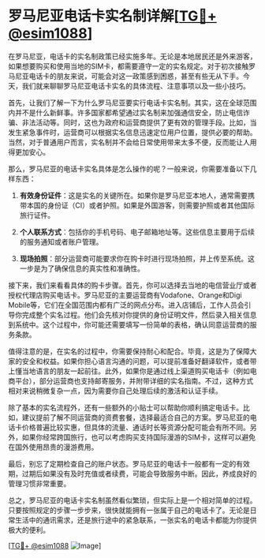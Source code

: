 # 罗马尼亚电话卡实名制详解[[TG💪+ @esim1088](https://t.me/s/esim1088)]

在罗马尼亚，电话卡的实名制政策已经实施多年。无论是本地居民还是外来游客，如果想要购买和使用当地的SIM卡，都需要遵守一定的实名规定。对于初次接触罗马尼亚电话卡的朋友来说，可能会对这一政策感到困惑，甚至有些无从下手。今天，我们就来聊聊罗马尼亚电话卡实名的具体流程、注意事项以及一些小技巧。

首先，让我们了解一下为什么罗马尼亚要实行电话卡实名制。其实，这在全球范围内并不是什么新鲜事。许多国家都希望通过实名制来加强通信安全，防止电信诈骗、非法活动等。同时，这也为政府和运营商提供了更有效的管理手段。比如，当发生紧急事件时，运营商可以根据实名信息迅速定位用户位置，提供必要的帮助。当然，对于普通用户而言，实名制并不会给日常使用带来太多不便，反而能让人用得更加安心。

那么，罗马尼亚的电话卡实名具体是怎么操作的呢？一般来说，你需要准备以下几样东西：

1. **有效身份证件**：这是实名的关键所在。如果你是罗马尼亚本地人，通常需要携带本国的身份证（CI）或者护照。如果是外国游客，则需要护照或者其他国际旅行证件。
   
2. **个人联系方式**：包括你的手机号码、电子邮箱地址等。这些信息主要用于后续的服务通知或者账户管理。

3. **现场拍照**：部分运营商可能要求你在购卡时进行现场拍照，并上传至系统。这一步是为了确保信息的真实性和准确性。

接下来，我们来看看具体的购卡步骤。首先，你可以选择去当地的电信营业厅或者授权代理店购买电话卡。罗马尼亚的主要运营商有Vodafone、Orange和Digi Mobile等，它们在全国范围内都有广泛的网点分布。进入店铺后，工作人员会引导你完成整个实名过程。他们会先核对你提供的身份证明文件，然后录入相关信息到系统中。这个过程中，你可能还需要填写一份简单的表格，确认同意运营商的服务条款。

值得注意的是，在实名的过程中，你需要保持耐心和配合。毕竟，这是为了保障大家的安全和权益。如果你担心语言沟通的问题，可以提前准备好翻译软件，或者带上懂当地语言的朋友一起前往。此外，如果你是通过线上渠道购买电话卡（例如电商平台），部分运营商也支持邮寄服务，并附带详细的实名指南。不过，这种方式相对来说稍微复杂一点，因为需要你自己处理后续的激活和认证手续。

除了基本的实名流程外，还有一些额外的小贴士可以帮助你顺利搞定电话卡。比如，建议提前了解不同运营商的资费套餐，选择最适合自己的方案。罗马尼亚的电话卡价格普遍比较实惠，但具体的流量、通话时长等资源分配可能会有所不同。另外，如果你经常跨国旅行，也可以考虑购买支持国际漫游的SIM卡，这样可以避免在国外使用昂贵的漫游费用。

最后，别忘了定期检查自己的账户状态。罗马尼亚的电话卡一般都有一定的有效期，过期后如果没有及时充值或者续费，可能会导致服务中断。因此，养成良好的管理习惯非常重要。

总之，罗马尼亚的电话卡实名制虽然看似繁琐，但实际上是一个相对简单的过程。只要按照规定的步骤一步步来，很快就能拥有一张属于自己的电话卡了。无论是日常生活中的通讯需求，还是旅行途中的紧急联系，一张实名的电话卡都能为你提供极大的便利。

[[TG💪+ @esim1088](https://t.me/s/esim1088) ![Image](https://i.postimg.cc/4NQfJmqS/Snipaste-2025-05-13-00-14-12.png)]
